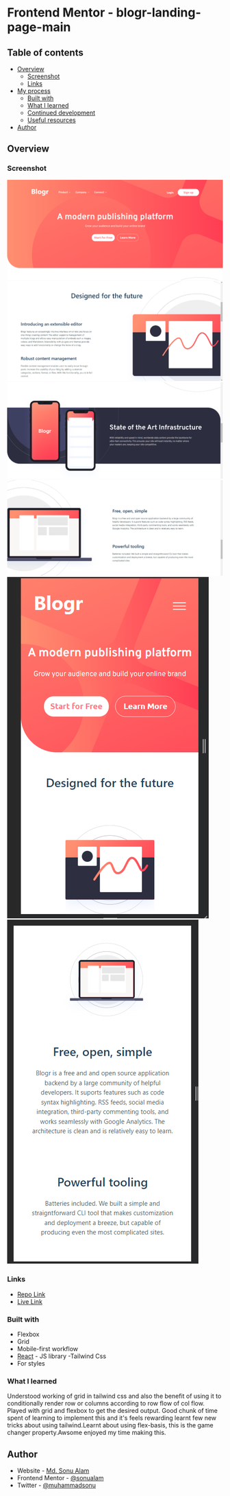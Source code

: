 # Frontend Mentor - blogr-landing-page-main

## Table of contents

- [Overview](#overview)
  - [Screenshot](#screenshot)
  - [Links](#links)
- [My process](#my-process)
  - [Built with](#built-with)
  - [What I learned](#what-i-learned)
  - [Continued development](#continued-development)
  - [Useful resources](#useful-resources)
- [Author](#author)

## Overview

### Screenshot

![Desktop1](./public//desktop1.png)
![Desktop1](./public//desktop2.png)
![Desktop1](./public//desktop3.png)
![Desktop1](./public//desktop4.png)
![Mobile1](./public//mobile1.png)
![Mobile2](./public//mobile2.png)

### Links

- [Repo Link](https://github.com/Sonualam-bot/blogr-landing-page)
- [Live Link](https://blogr-landing-page-weld.vercel.app/)

### Built with

- Flexbox
- Grid
- Mobile-first workflow
- [React](https://reactjs.org/) - JS library
  -Tailwind Css
- For styles

### What I learned

Understood working of grid in tailwind css and also the benefit of using it to conditionally render row or columns according to row flow of col flow. Played with grid and flexbox to get the desired output. Good chunk of time spent of learning to implement this and it's feels rewarding learnt few new tricks about using tailwind.Learnt about using flex-basis, this is the game changer property.Awsome enjoyed my time making this.

## Author

- Website - [Md. Sonu Alam](https://renon-portfolio-kappa-one.vercel.app/)
- Frontend Mentor - [@sonualam](https://www.frontendmentor.io/profile/yourusername)
- Twitter - [@muhammadsonu](https://twitter.com/muhammadsonu15)

